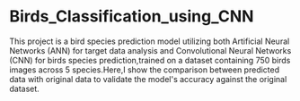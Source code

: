# Birds_Classification_using_CNN

This project is a bird species prediction model utilizing both Artificial Neural Networks (ANN) for target data analysis and Convolutional Neural Networks (CNN) for birds species prediction,trained on a dataset containing 750 birds images across 5 species.Here,I show the comparison between predicted data with original data to validate the model's accuracy against the original dataset.
